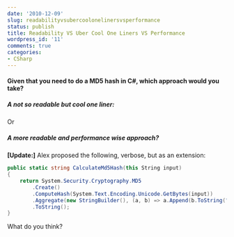 ```yaml
---
date: '2010-12-09'
slug: readabilityvsubercoolonelinersvsperformance
status: publish
title: Readability VS Uber Cool One Liners VS Performance
wordpress_id: '11'
comments: true
categories:
- CSharp
---
```


#### Given that you need to do a MD5 hash in C#, which approach would you take?

##### A not so readable but cool one liner:

Or

##### A more readable and performance wise approach?

  
**[Update:]** Alex proposed the following, verbose, but as an extension:

```csharp
public static string CalculateMd5Hash(this String input)
{
    return System.Security.Cryptography.MD5
        .Create()
        .ComputeHash(System.Text.Encoding.Unicode.GetBytes(input))
        .Aggregate(new StringBuilder(), (a, b) => a.Append(b.ToString("X2")), a => a)
        .ToString();
}
```


What do you think?
